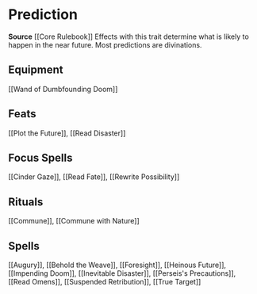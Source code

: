 ﻿---
id: '132'
name: Prediction
rarity: Common
source: '[[DATABASE/source/Core Rulebook|Core Rulebook]]'
trait:
- Prediction
type: Trait

---
# Prediction

**Source** [[Core Rulebook]] 
Effects with this trait determine what is likely to happen in the near future. Most predictions are divinations.

## Equipment

[[Wand of Dumbfounding Doom]]

## Feats

[[Plot the Future]], [[Read Disaster]]

## Focus Spells

[[Cinder Gaze]], [[Read Fate]], [[Rewrite Possibility]]

## Rituals

[[Commune]], [[Commune with Nature]]

## Spells

[[Augury]], [[Behold the Weave]], [[Foresight]], [[Heinous Future]], [[Impending Doom]], [[Inevitable Disaster]], [[Perseis's Precautions]], [[Read Omens]], [[Suspended Retribution]], [[True Target]]